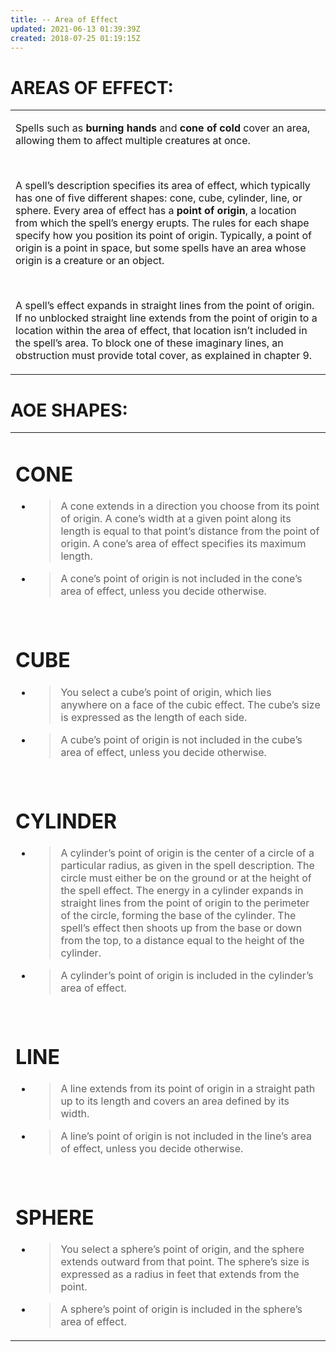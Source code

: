 ```yaml
---
title: -- Area of Effect
updated: 2021-06-13 01:39:39Z
created: 2018-07-25 01:19:15Z
---
```


# **AREAS OF EFFECT:**

<table><tbody><tr class="odd"><td><p>Spells such as <strong>burning hands</strong> and <strong>cone of cold</strong> cover an area, allowing them to affect multiple creatures at once.</p><p> </p><p>A spell’s description specifies its area of effect, which typically has one of five different shapes: cone, cube, cylinder, line, or sphere. Every area of effect has a <strong>point of origin</strong>, a location from which the spell’s energy erupts. The rules for each shape specify how you position its point of origin. Typically, a point of origin is a point in space, but some spells have an area whose origin is a creature or an object.</p><p> </p><p>A spell’s effect expands in straight lines from the point of origin. If no unblocked straight line extends from the point of origin to a location within the area of effect, that location isn’t included in the spell’s area. To block one of these imaginary lines, an obstruction must provide total cover, as explained in chapter 9.</p></td></tr></tbody></table>

# **AOE SHAPES:**

<table><tbody><tr class="odd"><td><h1 id="cone"><strong>CONE</strong></h1><ul><li><blockquote><p>A cone extends in a direction you choose from its point of origin. A cone’s width at a given point along its length is equal to that point’s distance from the point of origin. A cone’s area of effect specifies its maximum length.</p></blockquote></li><li><blockquote><p>A cone’s point of origin is not included in the cone’s area of effect, unless you decide otherwise.</p></blockquote></li></ul><p> </p><h1 id="cube"><strong>CUBE</strong></h1><ul><li><blockquote><p>You select a cube’s point of origin, which lies anywhere on a face of the cubic effect. The cube’s size is expressed as the length of each side.</p></blockquote></li><li><blockquote><p>A cube’s point of origin is not included in the cube’s area of effect, unless you decide otherwise.</p></blockquote></li></ul><p> </p><h1 id="cylinder"><strong>CYLINDER</strong></h1><ul><li><blockquote><p>A cylinder’s point of origin is the center of a circle of a particular radius, as given in the spell description. The circle must either be on the ground or at the height of the spell effect. The energy in a cylinder expands in straight lines from the point of origin to the perimeter of the circle, forming the base of the cylinder. The spell’s effect then shoots up from the base or down from the top, to a distance equal to the height of the cylinder.</p></blockquote></li><li><blockquote><p>A cylinder’s point of origin is included in the cylinder’s area of effect.</p></blockquote></li></ul><p> </p><h1 id="line"><strong>LINE</strong></h1><ul><li><blockquote><p>A line extends from its point of origin in a straight path up to its length and covers an area defined by its width.</p></blockquote></li><li><blockquote><p>A line’s point of origin is not included in the line’s area of effect, unless you decide otherwise.</p></blockquote></li></ul><p> </p><h1 id="sphere"><strong>SPHERE</strong></h1><ul><li><blockquote><p>You select a sphere’s point of origin, and the sphere extends outward from that point. The sphere’s size is expressed as a radius in feet that extends from the point.</p></blockquote></li><li><blockquote><p>A sphere’s point of origin is included in the sphere’s area of effect.</p></blockquote></li></ul></td></tr></tbody></table>